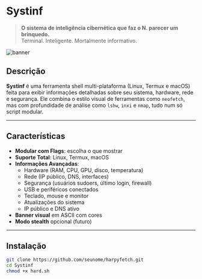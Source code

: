 # Systinf

> **O sistema de inteligência cibernética que faz o N. parecer um brinquedo.**  
> Terminal. Inteligente. Mortalmente informativo.

![banner](https://fake-img-server/harpyfetch-banner.png) <!-- (ou substitua por arte ASCII local) -->

## Descrição

**Systinf** é uma ferramenta shell multi-plataforma (Linux, Termux e macOS) feita para exibir informações detalhadas sobre seu sistema, hardware, rede e segurança. Ele combina o estilo visual de ferramentas como `neofetch`, mas com profundidade de análise como `lshw`, `inxi` e `nmap`, tudo num só script modular.

---

## Características

- **Modular com Flags**: escolha o que mostrar
- **Suporte Total**: Linux, Termux, macOS
- **Informações Avançadas**:
  - Hardware (RAM, CPU, GPU, disco, temperatura)
  - Rede (IP público, DNS, interfaces)
  - Segurança (usuários sudoers, último login, firewall)
  - USB e periféricos conectados
  - Teclado, mouse e monitor
  - Atualizações do sistema
  - IP público e DNS ativo
- **Banner visual** em ASCII com cores
- **Modo stealth** opcional (futuro)

---

## Instalação

```bash
git clone https://github.com/seunome/harpyfetch.git
cd Systinf
chmod +x hard.sh
